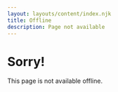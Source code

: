 ```yaml
---
layout: layouts/content/index.njk
title: Offline
description: Page not available
---
```


# Sorry!

This page is not available offline.
